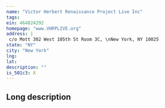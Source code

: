 ```yaml
---
name: "Victor Herbert Renaissance Project Live Inc"
tags:
ein: 464824292
homepage: "www.VHRPLIVE.org"
address: |
 c/o Mott 302 West 105th St Room 3C, \nNew York, NY 10025
state: "NY"
city: "New York"
lng: 
lat: 
description: ""
is_501c3: X
---
```


## Long description


